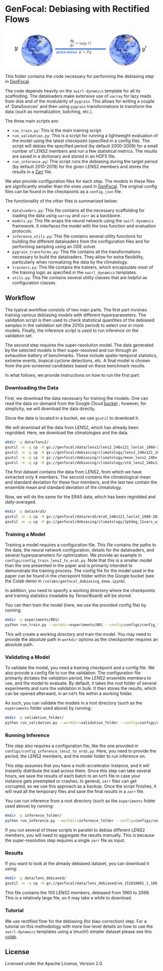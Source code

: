 # GenFocal: Debiasing with Rectified Flows

![Diagram of the debiasing step of GenFocal](https://github.com/google-research/swirl-dynamics/blob/main/swirl_dynamics/projects/genfocal/debiasing/figures/genfocal_debiasing.png)

This folder contains the code necessary for performing the debiasing step in [GenFocal](https://arxiv.org/abs/2412.08079).

The code depends heavily on the `swirl-dynamics` template for all its
scaffolding. The dataloaders make extensive use of `xarray` for lazy reads from
disk and of the modularity of `pygrain`. This allows for writing a couple of
'DataSources' and then using `pygrain` transformations to transform the data
(such as normalization, batching, etc.).

The three main scripts are:

  - `run_train.py`: This is the main training script.
  - `run_validation.py`: This is a script for running a lightweight evaluation
  of the model using the latest checkpoint (specified in a config file). The
  script will debias the specified period (by default 2000-2009) for a small
  number of LENS2 members and run a few statistical metrics. The results are
  saved in a dictionary and stored in an HDF5 file.
  - `run_inference.py`: This script runs the debiasing during the target period (by default 2010-2019) for the given LENS2 members and stores the results in a [Zarr](https://zarr.dev/) file.

We also provide configuration files for each step. The models in these files are significantly smaller than the ones used in [GenFocal](https://arxiv.org/abs/2412.08079). The original config files can be found in the checkpoints as a `config.json` file.

The functionality of the other files is summarized below:

  - `dataloaders.py`: This file contains all the necessary scaffolding for
  loading the data using `xarray` and `zarr` as a backbone.
  - `models.py`: This file wraps the neural network using the `swirl-dynamics`
  framework. It interfaces the model with the loss function and evaluation
  protocols.
  - `inference_utils.py`: This file contains several utility functions for
  building the different dataloaders from the configuration files and for
  performing sampling using an ODE solver.
  - `pygrain_transforms.py`: This file contains all the transformations
  necessary to build the dataloaders. They allow for extra flexibility,
  particularly when normalizing the data by the climatology.
  - `trainers.py`: This file contains the trainers, which encapsulate most of
  the training logic as specified in the `swirl_dynamics` templates.
  - `utils.py`: This file contains several utility classes that are helpful as
  configuration classes.

## Workflow

The typical workflow consists of two main parts. The first part involves
training various debiasing models with different hyperparameters. The validation
script is then used to check statistical quantities of the debiased samples in
the validation set (the 2010s period) to select one or more models. Finally, the
inference script is used to run inference on the validation set.

The second step requires the super-resolution model. The data generated by the
selected models is then super-resolved and run through an exhaustive battery of
benchmarks. These include spatio-temporal statistics, extreme events, tropical
cyclone detections, etc. A final model is chosen from the pre-screened
candidates based on these benchmark results.

In what follows, we provide instructions on how to run the first part.

### Downloading the Data

First, we download the data necessary for training the models. One can read the
data on-demand from the Google Cloud [bucket](https://console.cloud.google.com/storage/browser/genfocal)
; however, for simplicity, we will download the data directly.

Since the data is located in a bucket, we use `gsutil` to download it.

We will download all the data from LENS2, which has already been regridded.
Here, we download the climatologies and the data.

```bash
mkdir -p data/lens2/
gsutil -m -q cp -R gs://genfocal/data/lens2/lens2_240x121_lonlat_1960-2020_10_vars_4_train_members.zarr data/lens2/
gsutil -m -q cp -R gs://genfocal/debiasing/climatology/lens2_240x121_10_vars_4_members_lonlat_clim_daily_1961_to_2000_31_dw.zarr data/lens2/
gsutil -m -q cp -R gs://genfocal/debiasing/climatology/mean_lens2_240x121_10_vars_lonlat_clim_daily_1961_to_2000.zarr data/lens2/
gsutil -m -q cp -R gs://genfocal/debiasing/climatology/std_lens2_240x121_10_vars_lonlat_clim_daily_1961_to_2000.zarr data/lens2/
```

The first dataset contains the data from LENS2, from which we have extracted
only 4 members. The second contains the climatological mean and standard
deviation for these four members, and the last two contain the ensemble mean and
 standard deviation of the climatology.

Now, we will do the same for the ERA5 data, which has been regridded and
daily-averaged.

```bash
mkdir -p data/era5/
gsutil -m -q cp -R gs://genfocal/data/era5/era5_240x121_lonlat_1980-2020_10_vars.zarr data/era5/
gsutil -m -q cp -R gs://genfocal/debiasing/climatology/1p5deg_11vars_windspeed_1961-2000_daily_v2.zarr data/era5/
```

### Training a Model

Training a model requires a configuration file. This file contains the paths to
the data, the neural network configuration, details for the dataloaders, and
several hyperparameters for optimization. We provide an example in
`configs/config_train_lens2_to_era5.py`. Note that this is a smaller model than
the one presented in the paper and is primarily intended to demonstrate the
training process. The config file for the model used in the paper can be found
in the checkpoint folder within the Google bucket (see the Colab demo in
`/colabs/genfocal_debiasing_demo.ipynb`).

In addition, you need to specify a working directory where the checkpoints and
training statistics (readable by TensorBoard) will be stored.

You can then train the model (here, we use the provided config file) by running:

```bash
mkdir -p experiments/001/
python run_train.py --workdir=experiments/001 --config=configs/config_train_lens2_to_era5.py
```

This will create a working directory and train the model. You may need to
provide the absolute path in `workdir` options as the checkpointer requires
an absolute path.

### Validating a Model

To validate the model, you need a training checkpoint and a config file. We also
provide a config file to run the validation. The configuration file primarily
dictates the validation period, the LENS2 ensemble members to use, and the
model to evaluate. By default, it takes the root folder of several experiments
and runs the validation in bulk. It then stores the results, which can be
opened afterward, in an `hdf5` file within a working folder.

As such, you can validate the models in a root directory (such as the
`experiments` folder used above) by running:

```bash
mkdir -p validation_folder/
python run_validation.py --workdir=validation_folder --config=configs/config_validation_lens2_to_era5.py
```

### Running Inference

This step also requires a configuration file, like the one provided in
`configs/config_inference_lens2_to_era5.py`. Here, you need to provide the
period, the LENS2 members, and the model folder to run inference on.

This step assumes that you have a multi-accelerator instance, and it will
instantly distribute the load across them. Since this step can take several
hours, we save the results of each batch to an `hdf5` file in case your instance
gets preempted or crashes. In general, `zarr` files can get corrupted, so we use
this approach as a backup. Once the script finishes, it will read all the
temporary files and save the final results in a `zarr` file.

You can run inference from a root directory (such as the `experiments` folder
used above) by running:

```bash
mkdir -p inference_folder/
python run_inference.py --workdir=inference_folder --config=configs/config_inference_lens2_to_era5.py
```

If you run several of these scripts in parallel to debias different LENS2
members, you will need to aggregate the results manually. This is because the
super-resolution step requires a single `zarr` file as input.

### Results

If you want to look at the already debiased dataset, you can download it using:

```bash
mkdir -p data/lens_debiased/
gsutil -m -q cp -R gs://genfocal/data/lens_debiased/xm_151818801_1_100_members_1960_2100_gen_154117335.zarr data/lens_debiased/
```

This file contains the 100 LENS2 members, debiased from 1960 to 2099. This is a
relatively large file, so it may take a while to download.

### Tutorial

We use rectified flow for the debiasing (for bias-correction) step. For a
tutorial on this methodology with more low-level details on how to use the
`swirl-dynamics` templates using a (much!) simpler dataset please see this
[colab](https://github.com/google-research/swirl-dynamics/blob/main/swirl_dynamics/projects/debiasing/rectified_flow/colab/demo_reflow.ipynb).

## License

Licensed under the Apache License, Version 2.0.